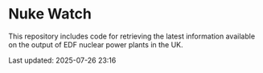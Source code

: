 # Nuke Watch

This repository includes code for retrieving the latest information available on the output of EDF nuclear power plants in the UK.

Last updated: 2025-07-26 23:16